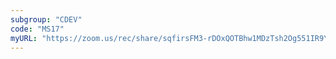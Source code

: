 ```yaml
---
subgroup: "CDEV"
code: "MS17"
myURL: "https://zoom.us/rec/share/sqfirsFM3-rDOxQOTBhw1MDzTsh2Og551IR9YzPB46ohF49T3gmFYAq_D9uLkCfq.yGiR9M-JFZ3vKJZ0?startTime=1623920396000"
---
```

